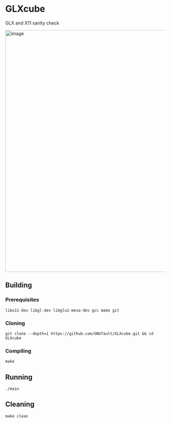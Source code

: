 # GLXcube
GLX and X11 sanity check

<img width="922" height="759" alt="image" src="https://github.com/user-attachments/assets/9f90a441-63e9-4903-93b8-5c7cb15e0d93" />

## Building
### Prerequisites
```
libx11-dev libgl-dev libglu1-mesa-dev gcc make git
```
### Cloning
```
git clone --depth=1 https://github.com/GNUfault/GLXcube.git && cd GLXcube
```
### Compiling
```
make
```
## Running
```
./main
```
## Cleaning
```
make clean
```
